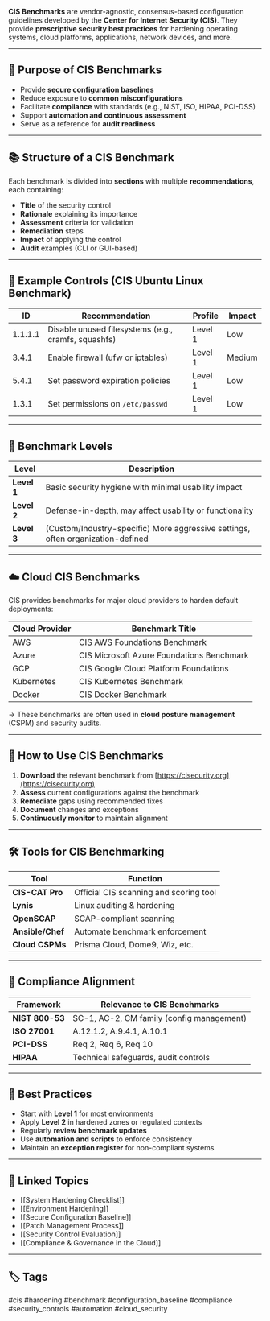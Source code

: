 **CIS Benchmarks** are vendor-agnostic, consensus-based configuration guidelines developed by the **Center for Internet Security (CIS)**. They provide **prescriptive security best practices** for hardening operating systems, cloud platforms, applications, network devices, and more.

---

## 🎯 Purpose of CIS Benchmarks

- Provide **secure configuration baselines**
- Reduce exposure to **common misconfigurations**
- Facilitate **compliance** with standards (e.g., NIST, ISO, HIPAA, PCI-DSS)
- Support **automation and continuous assessment**
- Serve as a reference for **audit readiness**

---

## 📚 Structure of a CIS Benchmark

Each benchmark is divided into **sections** with multiple **recommendations**, each containing:

- **Title** of the security control
- **Rationale** explaining its importance
- **Assessment** criteria for validation
- **Remediation** steps
- **Impact** of applying the control
- **Audit** examples (CLI or GUI-based)

---

## 🔑 Example Controls (CIS Ubuntu Linux Benchmark)

| ID           | Recommendation                                    | Profile | Impact  |
|--------------|---------------------------------------------------|---------|---------|
| 1.1.1.1      | Disable unused filesystems (e.g., cramfs, squashfs)| Level 1| Low     |
| 3.4.1        | Enable firewall (ufw or iptables)                 | Level 1| Medium  |
| 5.4.1        | Set password expiration policies                  | Level 1| Low     |
| 1.3.1        | Set permissions on `/etc/passwd`                  | Level 1| Low     |

---

## 🧱 Benchmark Levels

| Level       | Description                                                                 |
|-------------|-----------------------------------------------------------------------------|
| **Level 1** | Basic security hygiene with minimal usability impact                        |
| **Level 2** | Defense-in-depth, may affect usability or functionality                     |
| **Level 3** | (Custom/Industry-specific) More aggressive settings, often organization-defined |

---

## ☁️ Cloud CIS Benchmarks

CIS provides benchmarks for major cloud providers to harden default deployments:

| Cloud Provider | Benchmark Title                         |
|----------------|------------------------------------------|
| AWS            | CIS AWS Foundations Benchmark            |
| Azure          | CIS Microsoft Azure Foundations Benchmark|
| GCP            | CIS Google Cloud Platform Foundations    |
| Kubernetes     | CIS Kubernetes Benchmark                 |
| Docker         | CIS Docker Benchmark                     |

→ These benchmarks are often used in **cloud posture management** (CSPM) and security audits.

---

## 🧪 How to Use CIS Benchmarks

1. **Download** the relevant benchmark from [https://cisecurity.org](https://cisecurity.org)
2. **Assess** current configurations against the benchmark
3. **Remediate** gaps using recommended fixes
4. **Document** changes and exceptions
5. **Continuously monitor** to maintain alignment

---

## 🛠 Tools for CIS Benchmarking

| Tool            | Function                                |
|------------------|------------------------------------------|
| **CIS-CAT Pro**  | Official CIS scanning and scoring tool   |
| **Lynis**        | Linux auditing & hardening               |
| **OpenSCAP**     | SCAP-compliant scanning                  |
| **Ansible/Chef** | Automate benchmark enforcement           |
| **Cloud CSPMs**  | Prisma Cloud, Dome9, Wiz, etc.           |

---

## 📄 Compliance Alignment

| Framework        | Relevance to CIS Benchmarks                 |
|------------------|---------------------------------------------|
| **NIST 800-53**  | SC-1, AC-2, CM family (config management)   |
| **ISO 27001**    | A.12.1.2, A.9.4.1, A.10.1                   |
| **PCI-DSS**      | Req 2, Req 6, Req 10                        |
| **HIPAA**        | Technical safeguards, audit controls        |

---

## 🧠 Best Practices

- Start with **Level 1** for most environments
- Apply **Level 2** in hardened zones or regulated contexts
- Regularly **review benchmark updates**
- Use **automation and scripts** to enforce consistency
- Maintain an **exception register** for non-compliant systems

---

## 🔗 Linked Topics

- [[System Hardening Checklist]]
- [[Environment Hardening]]
- [[Secure Configuration Baseline]]
- [[Patch Management Process]]
- [[Security Control Evaluation]]
- [[Compliance & Governance in the Cloud]]

---

## 🏷 Tags

#cis #hardening #benchmark #configuration_baseline #compliance #security_controls #automation #cloud_security
